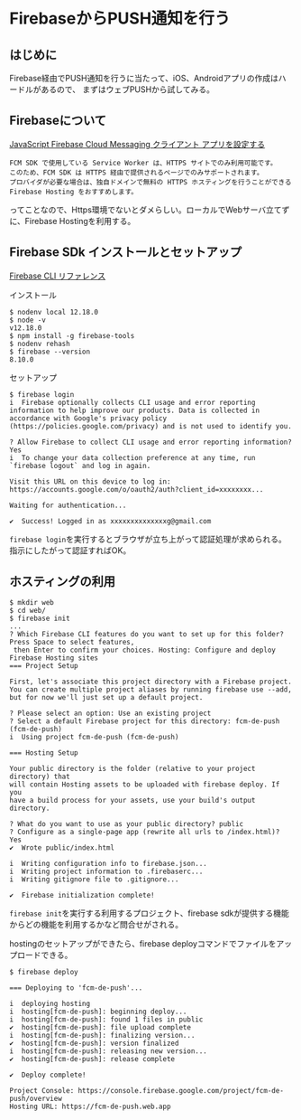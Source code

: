 # FirebaseからPUSH通知を行う

## はじめに
Firebase経由でPUSH通知を行うに当たって、iOS、Androidアプリの作成はハードルがあるので、
まずはウェブPUSHから試してみる。

## Firebaseについて

[JavaScript Firebase Cloud Messaging クライアント アプリを設定する](https://firebase.google.com/docs/cloud-messaging/js/client?hl=ja)
```
FCM SDK で使用している Service Worker は、HTTPS サイトでのみ利用可能です。
このため、FCM SDK は HTTPS 経由で提供されるページでのみサポートされます。
プロバイダが必要な場合は、独自ドメインで無料の HTTPS ホスティングを行うことができる Firebase Hosting をおすすめします。
```
ってことなので、Https環境でないとダメらしい。ローカルでWebサーバ立てずに、Firebase Hostingを利用する。

## Firebase SDk インストールとセットアップ
[Firebase CLI リファレンス](https://firebase.google.com/docs/cli?hl=ja)

インストール
```
$ nodenv local 12.18.0
$ node -v
v12.18.0
$ npm install -g firebase-tools
$ nodenv rehash
$ firebase --version
8.10.0
```

セットアップ      
```
$ firebase login
i  Firebase optionally collects CLI usage and error reporting information to help improve our products. Data is collected in accordance with Google's privacy policy (https://policies.google.com/privacy) and is not used to identify you.

? Allow Firebase to collect CLI usage and error reporting information? Yes
i  To change your data collection preference at any time, run `firebase logout` and log in again.

Visit this URL on this device to log in:
https://accounts.google.com/o/oauth2/auth?client_id=xxxxxxxx...

Waiting for authentication...

✔  Success! Logged in as xxxxxxxxxxxxxxg@gmail.com
```
`firebase login`を実行するとブラウザが立ち上がって認証処理が求められる。指示にしたがって認証すればOK。

## ホスティングの利用

```
$ mkdir web
$ cd web/
$ firebase init
...
? Which Firebase CLI features do you want to set up for this folder? Press Space to select features,
 then Enter to confirm your choices. Hosting: Configure and deploy Firebase Hosting sites
=== Project Setup

First, let's associate this project directory with a Firebase project.
You can create multiple project aliases by running firebase use --add, 
but for now we'll just set up a default project.

? Please select an option: Use an existing project
? Select a default Firebase project for this directory: fcm-de-push (fcm-de-push)
i  Using project fcm-de-push (fcm-de-push)

=== Hosting Setup

Your public directory is the folder (relative to your project directory) that
will contain Hosting assets to be uploaded with firebase deploy. If you
have a build process for your assets, use your build's output directory.

? What do you want to use as your public directory? public
? Configure as a single-page app (rewrite all urls to /index.html)? Yes
✔  Wrote public/index.html

i  Writing configuration info to firebase.json...
i  Writing project information to .firebaserc...
i  Writing gitignore file to .gitignore...

✔  Firebase initialization complete!

```
`firebase init`を実行する利用するプロジェクト、firebase sdkが提供する機能からどの機能を利用するかなど問合せがされる。

hostingのセットアップができたら、firebase deployコマンドでファイルをアップロードできる。
```
$ firebase deploy

=== Deploying to 'fcm-de-push'...

i  deploying hosting
i  hosting[fcm-de-push]: beginning deploy...
i  hosting[fcm-de-push]: found 1 files in public
✔  hosting[fcm-de-push]: file upload complete
i  hosting[fcm-de-push]: finalizing version...
✔  hosting[fcm-de-push]: version finalized
i  hosting[fcm-de-push]: releasing new version...
✔  hosting[fcm-de-push]: release complete

✔  Deploy complete!

Project Console: https://console.firebase.google.com/project/fcm-de-push/overview
Hosting URL: https://fcm-de-push.web.app
```

